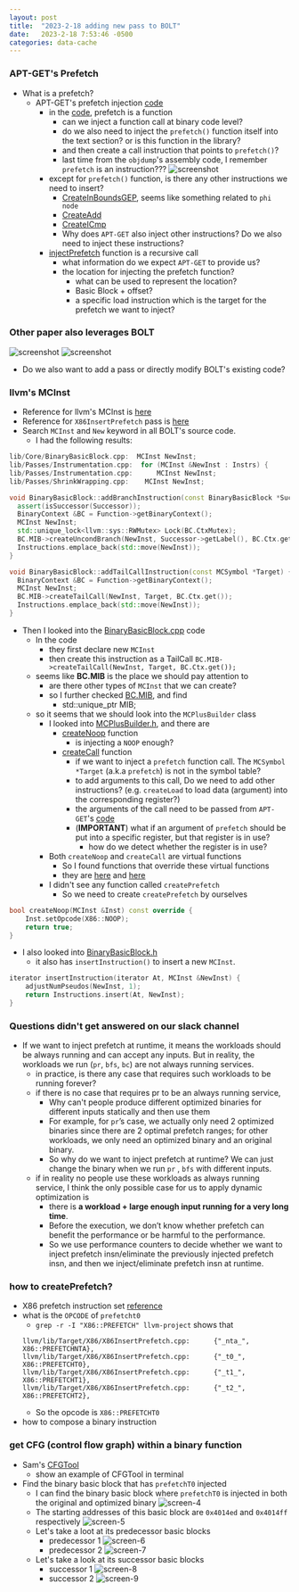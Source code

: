 ```yaml
---
layout: post
title:  "2023-2-18 adding new pass to BOLT"
date:   2023-2-18 7:53:46 -0500
categories: data-cache 
---
```

### APT-GET's Prefetch
- What is a prefetch? 
	+ APT-GET's prefetch injection [code](https://github.com/upenn-acg/floar/blob/master/apt-get/SWPrefetchingLLVMPass/SWPrefetchingLLVMPass.cpp#L388)
		* in the [code](https://github.com/upenn-acg/floar/blob/master/apt-get/SWPrefetchingLLVMPass/SWPrefetchingLLVMPass.cpp#L579), prefetch is a function
			+ can we inject a function call at binary code level?
			+ do we also need to inject the `prefetch()` function itself into the text section? or is this function in the library?
			+ and then create a call instruction that points to `prefetch()`?
			+ last time from the `objdump`'s assembly code, I remember `prefetch` is an instruction???
			![screenshot](/assets/2023-02-18/screenshot-3.png)
		* except for `prefetch()` function, is there any other instructions we need to insert?
			+ [CreateInBoundsGEP](https://github.com/upenn-acg/floar/blob/master/apt-get/SWPrefetchingLLVMPass/SWPrefetchingLLVMPass.cpp#L525), seems like something related to `phi node`
			+ [CreateAdd](https://github.com/upenn-acg/floar/blob/master/apt-get/SWPrefetchingLLVMPass/SWPrefetchingLLVMPass.cpp#L461)
			+ [CreateICmp](https://github.com/upenn-acg/floar/blob/master/apt-get/SWPrefetchingLLVMPass/SWPrefetchingLLVMPass.cpp#L466)
			+ Why does `APT-GET` also inject other instructions? Do we also need to inject these instructions?
		* [injectPrefetch](https://github.com/upenn-acg/floar/blob/master/apt-get/SWPrefetchingLLVMPass/SWPrefetchingLLVMPass.cpp#L639) function is a recursive call
			+ what information do we expect `APT-GET` to provide us?
			+ the location for injecting the prefetch function? 
				- what can be used to represent the location?
				- Basic Block + offset?
				- a specific load instruction which is the target for the prefetch we want to inject? 

### Other paper also leverages BOLT 
![screenshot](/assets/2023-02-18/screenshot-1.png)
![screenshot](/assets/2023-02-18/screenshot-2.png)
- Do we also want to add a pass or directly modify BOLT's existing code?

### llvm's MCInst
- Reference for llvm's MCInst is [here](https://llvm.org/doxygen/classllvm_1_1MCInst.html)
- Reference for `X86InsertPrefetch` pass is [here](https://llvm.org/doxygen/X86InsertPrefetch_8cpp_source.html)
- Search `MCInst` and `New` keyword in all BOLT's source code.
	+ I had the following results:

```cpp
lib/Core/BinaryBasicBlock.cpp:  MCInst NewInst;
lib/Passes/Instrumentation.cpp:  for (MCInst &NewInst : Instrs) {
lib/Passes/Instrumentation.cpp:      MCInst NewInst;
lib/Passes/ShrinkWrapping.cpp:    MCInst NewInst;
```

```cpp
void BinaryBasicBlock::addBranchInstruction(const BinaryBasicBlock *Successor) {
  assert(isSuccessor(Successor));
  BinaryContext &BC = Function->getBinaryContext();
  MCInst NewInst;
  std::unique_lock<llvm::sys::RWMutex> Lock(BC.CtxMutex);
  BC.MIB->createUncondBranch(NewInst, Successor->getLabel(), BC.Ctx.get());
  Instructions.emplace_back(std::move(NewInst));
}

void BinaryBasicBlock::addTailCallInstruction(const MCSymbol *Target) {
  BinaryContext &BC = Function->getBinaryContext();
  MCInst NewInst;
  BC.MIB->createTailCall(NewInst, Target, BC.Ctx.get());
  Instructions.emplace_back(std::move(NewInst));
}
```

- Then I looked into the [BinaryBasicBlock.cpp](https://github.com/zyuxuan0115/llvm-project-pg-square/blob/main/bolt/lib/Core/BinaryBasicBlock.cpp) code
	+ In the code 
		* they first declare new `MCInst`
		* then create this instruction as a TailCall `BC.MIB->createTailCall(NewInst, Target, BC.Ctx.get());`
	+ seems like <strong>BC.MIB</strong> is the place we should pay attention to
		* are there other types of `MCInst` that we can create?
		* so I further checked [BC.MIB](https://github.com/zyuxuan0115/llvm-project-pg-square/blob/main/bolt/include/bolt/Core/BinaryContext.h#L587), and find
			- std::unique_ptr<MCPlusBuilder> MIB;
	+ so it seems that we should look into the `MCPlusBuilder` class
		* I looked into [MCPlusBuilder.h](https://github.com/zyuxuan0115/llvm-project-pg-square/blob/main/bolt/include/bolt/Core/MCPlusBuilder.h), and there are
			- [createNoop](https://github.com/zyuxuan0115/llvm-project-pg-square/blob/main/bolt/include/bolt/Core/MCPlusBuilder.h#L1440) function
				* is injecting a `NOOP` enough?
			- [createCall](https://github.com/zyuxuan0115/llvm-project-pg-square/blob/main/bolt/include/bolt/Core/MCPlusBuilder.h#L1474) function
				* if we want to inject a `prefetch` function call. The `MCSymbol *Target` (a.k.a `prefetch`) is not in the symbol table?
				* to add arguments to this call, Do we need to add other instructions? (e.g. `createLoad` to load data (argument) into the corresponding register?)
				* the arguments of the call need to be passed from `APT-GET`'s [code](https://github.com/upenn-acg/floar/blob/master/apt-get/SWPrefetchingLLVMPass/SWPrefetchingLLVMPass.cpp#L589)
				* (<strong>IMPORTANT</strong>) what if an argument of `prefetch` should be put into a specific register, but that register is in use? 
					+ how do we detect whether the register is in use?
		* Both `createNoop` and `createCall` are virtual functions 
			- So I found functions that override these virtual functions
			- they are [here](https://github.com/zyuxuan0115/llvm-project-pg-square/blob/main/bolt/lib/Target/X86/X86MCPlusBuilder.cpp#L2915) and [here](https://github.com/zyuxuan0115/llvm-project-pg-square/blob/main/bolt/lib/Target/X86/X86MCPlusBuilder.cpp#L2522) 
		* I didn't see any function called `createPrefetch`
			- So we need to create `createPrefetch` by ourselves

```cpp
bool createNoop(MCInst &Inst) const override {
    Inst.setOpcode(X86::NOOP);
    return true;
}
```

- I also looked into [BinaryBasicBlock.h](https://github.com/zyuxuan0115/llvm-project-pg-square/blob/main/bolt/include/bolt/Core/BinaryBasicBlock.h#L766)
	+ it also has `insertInstruction()` to insert a new `MCInst`. 
```cpp
iterator insertInstruction(iterator At, MCInst &NewInst) {
	adjustNumPseudos(NewInst, 1);
	return Instructions.insert(At, NewInst);
}
```

### Questions didn't get answered on our slack channel
- If we want to inject prefetch at runtime, it means the workloads should be always running and can accept any inputs. But in reality, the workloads we run (`pr`, `bfs`, `bc`) are not always running services.
	+ in practice, is there any case that requires such workloads to be running forever?
	+ if there is no case that requires pr to be an always running service, 
		* Why can't people produce different optimized binaries for different inputs statically and then use them  
		* For example, for `pr`’s case, we actually only need 2 optimized binaries since there are 2 optimal prefetch ranges; for other workloads, we only need an optimized binary and an original binary. 
		* So why do we want to inject prefetch at runtime? We can just change the binary when we run `pr` , `bfs` with different inputs.
	+ if in reality no people use these workloads as always running service, I think the only possible case for us to apply dynamic optimization is 
		+ there is <strong>a workload + large enough input running for a very long time</strong>. 
		+ Before the execution, we don’t know whether prefetch can benefit the performance or be harmful to the performance. 
		+ So we use performance counters to decide whether we want to inject prefetch insn/eliminate the previously injected prefetch insn, and then we inject/eliminate prefetch insn at runtime. 

### how to createPrefetch?
- X86 prefetch instruction set [reference](https://c9x.me/x86/html/file_module_x86_id_252.html)
- what is the `OPCODE` of `prefetcht0`
	+ `grep -r -I "X86::PREFETCH" llvm-project` shows that 
	```
	llvm/lib/Target/X86/X86InsertPrefetch.cpp:      {"_nta_", X86::PREFETCHNTA},
	llvm/lib/Target/X86/X86InsertPrefetch.cpp:      {"_t0_", X86::PREFETCHT0},
	llvm/lib/Target/X86/X86InsertPrefetch.cpp:      {"_t1_", X86::PREFETCHT1},
	llvm/lib/Target/X86/X86InsertPrefetch.cpp:      {"_t2_", X86::PREFETCHT2},
	```
	+ So the opcode is `X86::PREFETCHT0`
- how to compose a binary instruction


### get CFG (control flow graph) within a binary function
- Sam's [CFGTool](https://github.com/upenn-acg/floar/tree/master/CFGTool)
	+ show an example of CFGTool in terminal
- Find the binary basic block that has `prefetchT0` injected
	+ I can find the binary basic block where `prefetchT0` is injected in both the original and optimized binary
![screen-4](/assets/2023-02-18/screenshot-4.png)
	+ The starting addresses of this basic block are `0x4014ed` and `0x4014ff` respectively 
![screen-5](/assets/2023-02-18/screenshot-5.png)
	+ Let's take a loot at its predecessor basic blocks
		* predecessor 1 
![screen-6](/assets/2023-02-18/screenshot-6.png)
		* predecessor 2
![screen-7](/assets/2023-02-18/screenshot-7.png)
	+ Let's take a look at its successor basic blocks
		+ successor 1
![screen-8](/assets/2023-02-18/screenshot-8.png)
		+ successor 2
![screen-9](/assets/2023-02-18/screenshot-9.png)